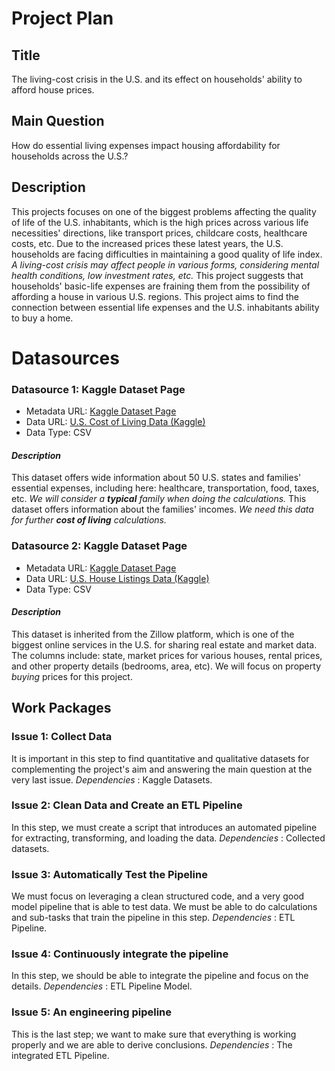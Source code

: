 # __Project Plan__
## __Title__
The living-cost crisis in the U.S. and its effect on households' ability to afford house prices.

## Main Question
How do essential living expenses impact housing affordability for households across the U.S.?

## Description
This projects focuses on one of the biggest problems affecting the quality of life of the U.S. inhabitants, which is the high prices across various life necessities' directions, like transport prices, childcare costs, healthcare costs, etc. Due to the increased prices these latest years, the U.S. households are facing difficulties in maintaining a good quality of life index. _A living-cost crisis may affect people in various forms, considering mental health conditions, low investment rates, etc._ This project suggests that households' basic-life expenses are fraining them from the possibility of affording a house in various U.S. regions. This project aims to find the connection between essential life expenses and the U.S. inhabitants ability to buy a home.

# Datasources
### Datasource 1: Kaggle Dataset Page
- Metadata URL: [Kaggle Dataset Page](https://www.kaggle.com/datasets/asaniczka/us-cost-of-living-dataset-3171-counties)
- Data URL: [U.S. Cost of Living Data (Kaggle)](https://www.kaggle.com/datasets/asaniczka/us-cost-of-living-dataset-3171-counties/data?select=cost_of_living_us.csv)
- Data Type: CSV

#### _Description_
This dataset offers wide information about 50 U.S. states and families' essential expenses, including here: healthcare, transportation, food, taxes, etc. _We will consider a **typical** family when doing the calculations._ This dataset offers information about the families' incomes. _We need this data for further **cost of living** calculations._

### Datasource 2: Kaggle Dataset Page
- Metadata URL: [Kaggle Dataset Page](https://www.kaggle.com/datasets/febinphilips/us-house-listings-2023)
- Data URL: [U.S. House Listings Data (Kaggle)](https://www.kaggle.com/datasets/febinphilips/us-house-listings-2023?select=original_extracted_df.csv)
- Data Type: CSV

#### _Description_
This dataset is inherited from the Zillow platform, which is one of the biggest online services in the U.S. for sharing real estate and market data. The columns include: state, market prices for various houses, rental prices, and other property details (bedrooms, area, etc). We will focus on property _buying_ prices for this project.

## Work Packages
### Issue 1: Collect Data
It is important in this step to find quantitative and qualitative datasets for complementing the project's aim and answering the main question at the very last issue.
_Dependencies_ : Kaggle Datasets.

### Issue 2: Clean Data and Create an ETL Pipeline
In this step, we must create a script that introduces an automated pipeline for extracting, transforming, and loading the data.
_Dependencies_ : Collected datasets. 

### Issue 3: Automatically Test the Pipeline
We must focus on leveraging a clean structured code, and a very good model pipeline that is able to test data. We must be able to do calculations and sub-tasks that train the pipeline in this step.
_Dependencies_ : ETL Pipeline.

### Issue 4: Continuously integrate the pipeline
In this step, we should be able to integrate the pipeline and focus on the details.
_Dependencies_ : ETL Pipeline Model.

### Issue 5: An engineering pipeline 
This is the last step; we want to make sure that everything is working properly and we are able to derive conclusions.
_Dependencies_ : The integrated ETL Pipeline.